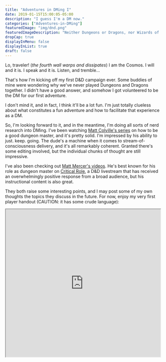 ```yaml
---
title: "Adventures in DMing I"
date: 2019-01-15T15:00:05-05:00
description: "I guess I'm a DM now."
categories: ["Adventures-in-DMing"]
featuredImage: "img/dnd.png"
featuredImageDescription: "Neither Dungeons or Dragons, nor Wizards of the Coast endorse my ridiculous nonsense."
dropCap: true
displayInMenu: false
displayInList: true
draft: false
---
```

Lo, traveler! (*the fourth wall warps and dissipates*) I am the Cosmos. I will and it is. I speak and it is. Listen, and tremble...

That's how I'm kicking off my first D&D campaign ever. Some buddies of mine were wondering why we've never played Dungeons and Dragons together. I didn't have a good answer, and somehow I got volunteered to be the DM for our first adventure.

I don't mind it, and in fact, I think it'll be a lot fun. I'm just totally clueless about what constitutes a fun adventure and how to facilitate that experience as a DM.

So, I'm looking forward to it, and in the meantime, I'm doing all sorts of nerd research into DMing. I've been watching [Matt Colville's series](https://www.youtube.com/watch?v=e-YZvLUXcR8&list=PLlUk42GiU2guNzWBzxn7hs8MaV7ELLCP_) on how to be a good dungeon master, and it's pretty solid. I'm impressed by his ability to just. keep. going. The dude's a machine when it comes to stream-of-consciousness delivery, and it's all remarkably coherent. Granted there's some editing involved, but the individual chunks of thought are still impressive.

I've also been checking out [Matt Mercer's videos](https://www.youtube.com/playlist?list=PL7atuZxmT9570U87GhK_20NcbxM43vkom). He's best known for his role as dungeon master on [Critical Role](https://www.youtube.com/playlist?list=PL7atuZxmT955Cw-fFS-_3IQvaCpQgDzWA), a D&D livestream that has received an overwhelmingly positive response from a broad audience, but his instructional content is also great.

They both raise some interesting points, and I may post some of my own thoughts the topics they discuss in the future. For now, enjoy my very first player handout (CAUTION: it has some crude language):

<iframe src="https://drive.google.com/file/d/1hgp5gWK0R2wC5A1fc2rxIaxqmI-RqYpw/preview" width="100%" height="480"></iframe>
